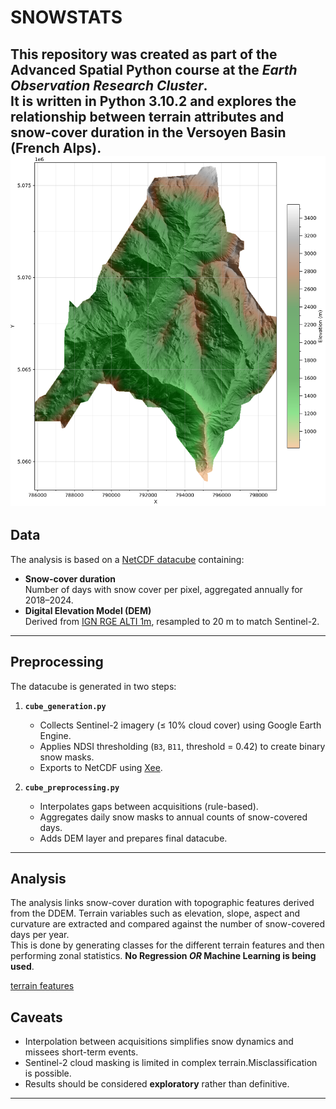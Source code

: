 # SNOWSTATS

This repository was created as part of the **Advanced Spatial Python** course at the *Earth Observation Research Cluster*.  
It is written in **Python 3.10.2** and explores the relationship between **terrain attributes** and **snow-cover duration** in the Versoyen Basin (French Alps).
![AOI](output/dem_relief_hillshade_continuous.png)
---

## Data

The analysis is based on a [NetCDF datacube](https://github.com/pydata/xarray) containing:

- **Snow-cover duration**  
  Number of days with snow cover per pixel, aggregated annually for 2018–2024.  
- **Digital Elevation Model (DEM)**  
  Derived from [IGN RGE ALTI 1m](https://developers.google.com/earth-engine/datasets/catalog/IGN_RGE_ALTI_1M_2_0), resampled to 20 m to match Sentinel-2.



---

## Preprocessing

The datacube is generated in two steps:

1. **`cube_generation.py`**  
   - Collects Sentinel-2 imagery (≤ 10% cloud cover) using Google Earth Engine.  
   - Applies NDSI thresholding (`B3`, `B11`, threshold = 0.42) to create binary snow masks.  
   - Exports to NetCDF using [Xee](https://github.com/google/Xee).

2. **`cube_preprocessing.py`**  
   - Interpolates gaps between acquisitions (rule-based).  
   - Aggregates daily snow masks to annual counts of snow-covered days.  
   - Adds DEM layer and prepares final datacube.

---

## Analysis 
The analysis links snow-cover duration with topographic features derived from the DDEM. Terrain variables such as elevation, slope, aspect and curvature are extracted and compared against the number of snow-covered days per year.  
This is done by generating classes for the different terrain features and then performing zonal statistics. 
**No Regression _OR_ Machine Learning is being used**.

[terrain features](output/terrain_classes_2x2_discrete.png)

## Caveats

- Interpolation between acquisitions simplifies snow dynamics and missees short-term events.  
- Sentinel-2 cloud masking is limited in complex terrain.Misclassification is possible.  
- Results should be considered **exploratory** rather than definitive.  

---